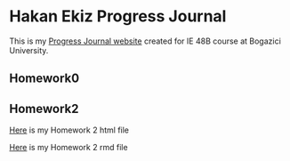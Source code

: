 # Hakan Ekiz Progress Journal

This is my [Progress Journal website](https://bu-ie-48b.github.io/fall21-Mhakanekiz-1/) created for IE 48B course at Bogazici University.

## Homework0

## Homework2

[Here](files/HW2.html) is my Homework 2 html file

[Here](files/HW2.rmd) is my Homework 2 rmd file